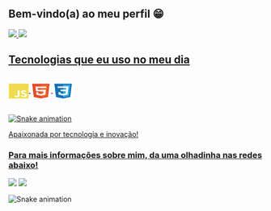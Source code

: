 ## Bem-vindo(a) ao meu perfil 😁

 <div>
   <a href="https://github.com/emilycristine">
   <img height="170em" src="https://github-readme-stats.vercel.app/api?username=emilycristine&show_icons=true&theme=tokyonight&include_all_commits=true&count_private=true"/>
   <img height="170em" src="https://github-readme-stats.vercel.app/api/top-langs/?username=emilycristine&layout=compact&langs_count=6&theme=tokyonight"/>

</div>

## Tecnologias que eu uso no meu dia
<div style="display: inline_block"><br>
  <img align="center" alt="Js" height="30" width="40" src="https://raw.githubusercontent.com/devicons/devicon/master/icons/javascript/javascript-plain.svg">
  <img align="center" alt="HTML" height="30" width="40" src="https://raw.githubusercontent.com/devicons/devicon/master/icons/html5/html5-original.svg">
  <img align="center" alt="CSS" height="30" width="40" src="https://raw.githubusercontent.com/devicons/devicon/master/icons/css3/css3-original.svg">
</div>
 
 <br>
  
  ![Snake animation](https://github.com/devemdobro/devemdobro/blob/output/github-contribution-grid-snake.svg)

</div>

Apaixonada por tecnologia e inovação!
 
  ### Para mais informações sobre mim, da uma olhadinha nas redes abaixo!
 
<div> 
  <a href = "mailto:emilycristhine92@gmail.com"><img src="https://img.shields.io/badge/-Gmail-%23333?style=for-the-badge&logo=gmail&logoColor=white" target="_blank"></a>
  <a href="https://www.linkedin.com/in/emilyluiz-7b1592143" target="_blank"><img src="https://img.shields.io/badge/-LinkedIn-%230077B5?style=for-the-badge&logo=linkedin&logoColor=white" target="_blank"></a> 
</div>

 ![Snake animation](https://github.com/devemdobro/devemdobro/blob/output/github-contribution-grid-snake.svg)
